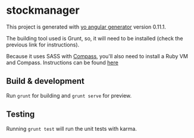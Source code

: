 # stockmanager

This project is generated with [yo angular generator](https://github.com/yeoman/generator-angular)
version 0.11.1.

The building tool used is Grunt, so, it will need to be installed (check the previous link for instructions).

Because it uses SASS with [Compass](http://compass-style.org/), you'll also need to install a Ruby VM and Compass. 
Instructions can be found [here](http://thesassway.com/beginner/getting-started-with-sass-and-compass)

## Build & development

Run `grunt` for building and `grunt serve` for preview.

## Testing

Running `grunt test` will run the unit tests with karma.


